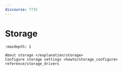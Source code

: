 ```yaml
---
discourse: 7735
---
```


# Storage

```{toctree}
:maxdepth: 1

About storage </explanation/storage>
Configure storage settings <howto/storage_configure>
reference/storage_drivers
```
